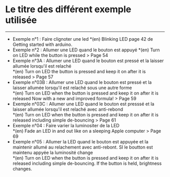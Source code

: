 ﻿# Le titre des différent exemple utilisée
-------------------
 + Exemple n°1 : Faire clignoter une led 
				*(en) Blinking LED page 42 de Getting started with arduino.     
 + Exemple n°2 : Allumer une LED quand le bouton est appuyé 
				*(en) Turn on LED while the button is pressed >  Page 54     
 + Exemple n°3A : Allumer une LED quand le bouton est pressé et la laisser allumée lorsqu'il est relaché      
				*(en) Turn on LED the button is pressed and keep it on after it is released >  Page 57     
 + Exemple n°03B : Allumer une LED quand le bouton est pressé et la laisser allumée lorsqu'il est relaché sous une autre forme    
				*(en) Turn on LED when the button is pressed and keep it on after it is released Now with a new and improved formula!    >  Page 59
 + Exemple n°03C : Allumer une LED quand le bouton est presssé et la laisser allumée lorsqu'il est relaché avec anti-rebond    
				*(en)  Turn on LED when the button is pressed and keep it on after it is released including simple de-bouncing    > Page 61
 + Exemple n°04 : Faire varier la luminositer de la LED      
				*(en) Fade an LED in and out like on a sleeping Apple computer     > Page 69
 + Exemple n°05 : Allumer la LED quand le bouton est appuyée et la maintenir allumé au relachement avec anti-rebont. SI le boutton est maintenu appyée la luminosité change     
				*(en) Turn on LED when the button is pressed and keep it on after it is released including simple de-bouncing. If the button is held, brightness changes.
